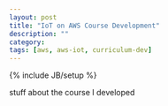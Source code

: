```yaml
---
layout: post
title: "IoT on AWS Course Development"
description: ""
category: 
tags: [aws, aws-iot, curriculum-dev]
---
```

{% include JB/setup %}

stuff about the course I developed
